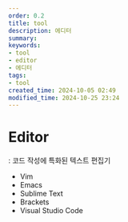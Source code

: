```yaml
---
order: 0.2
title: tool
description: 에디터
summary:
keywords:
- tool
- editor
- 에디터
tags:
- tool
created_time: 2024-10-05 02:49
modified_time: 2024-10-25 23:24
---
```


# Editor
: 코드 작성에 특화된 텍스트 편집기  

- Vim
- Emacs
- Sublime Text
- Brackets
- Visual Studio Code